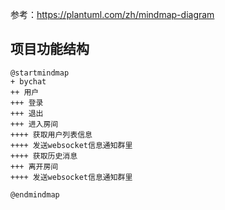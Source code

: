 参考：https://plantuml.com/zh/mindmap-diagram

## 项目功能结构
```puml
@startmindmap
+ bychat
++ 用户
+++ 登录
+++ 退出
+++ 进入房间
++++ 获取用户列表信息
++++ 发送websocket信息通知群里
++++ 获取历史消息
+++ 离开房间
++++ 发送websocket信息通知群里

@endmindmap
```
